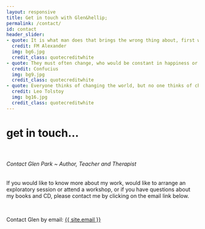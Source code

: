 ```yaml
---
layout: responsive
title: Get in touch with Glen&hellip;
permalink: /contact/
id: contact
header_slider:
- quote: It is what man does that brings the wrong thing about, first within himself and then in his activities in the outside world, and it is only by preventing this doing that he can ever begin to make any real change
  credit: FM Alexander
  img: bg6.jpg
  credit_class: quotecreditwhite
- quote: They must often change, who would be constant in happiness or wisdom
  credit: Confucius
  img: bg9.jpg
  credit_class: quotecreditwhite
- quote: Everyone thinks of changing the world, but no one thinks of changing himself
  credit: Leo Tolstoy
  img: bg16.jpg
  credit_class: quotecreditwhite
---
```


<main class="article-content">
  <h1 class="runinheading">get in touch&hellip;</h1>
  <div class="clear"></div>
  <p>&nbsp;</p>
  <div class="styled-tab">
    <h6>Contact Glen Park &#126; Author, Teacher and Therapist</h6>
  </div>
  <p class="boldp">If you would like to know more about my work, would like to arrange an exploratory session or attend a workshop, or if you have questions about my books and CD, please contact me by clicking on the email link below.</p>
  <p>&nbsp;</p>
  <div class="email-link-box">
      <p class="pflat">Contact Glen by email&#58;
          <span class="large-italic"><a href="mailto:{{ site.email }}" class="tooltip" title="Send a direct email to Glen">{{ site.email }}</a></span></p>
  </div>
</main>
<div class="clear"></div>
<p>&nbsp;</p>
<p>&nbsp;</p>